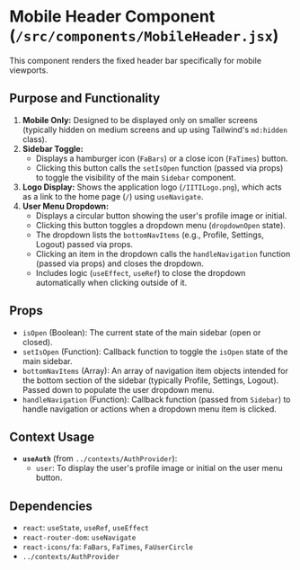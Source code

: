 # Mobile Header Component (`/src/components/MobileHeader.jsx`)

This component renders the fixed header bar specifically for mobile viewports.

## Purpose and Functionality

1.  **Mobile Only:** Designed to be displayed only on smaller screens (typically hidden on medium screens and up using Tailwind's `md:hidden` class).
2.  **Sidebar Toggle:**
    - Displays a hamburger icon (`FaBars`) or a close icon (`FaTimes`) button.
    - Clicking this button calls the `setIsOpen` function (passed via props) to toggle the visibility of the main `Sidebar` component.
3.  **Logo Display:** Shows the application logo (`/IITILogo.png`), which acts as a link to the home page (`/`) using `useNavigate`.
4.  **User Menu Dropdown:**
    - Displays a circular button showing the user's profile image or initial.
    - Clicking this button toggles a dropdown menu (`dropdownOpen` state).
    - The dropdown lists the `bottomNavItems` (e.g., Profile, Settings, Logout) passed via props.
    - Clicking an item in the dropdown calls the `handleNavigation` function (passed via props) and closes the dropdown.
    - Includes logic (`useEffect`, `useRef`) to close the dropdown automatically when clicking outside of it.

## Props

- `isOpen` (Boolean): The current state of the main sidebar (open or closed).
- `setIsOpen` (Function): Callback function to toggle the `isOpen` state of the main sidebar.
- `bottomNavItems` (Array): An array of navigation item objects intended for the bottom section of the sidebar (typically Profile, Settings, Logout). Passed down to populate the user dropdown menu.
- `handleNavigation` (Function): Callback function (passed from `Sidebar`) to handle navigation or actions when a dropdown menu item is clicked.

## Context Usage

- **`useAuth`** (from `../contexts/AuthProvider`):
  - `user`: To display the user's profile image or initial on the user menu button.

## Dependencies

- `react`: `useState`, `useRef`, `useEffect`
- `react-router-dom`: `useNavigate`
- `react-icons/fa`: `FaBars`, `FaTimes`, `FaUserCircle`
- `../contexts/AuthProvider`
